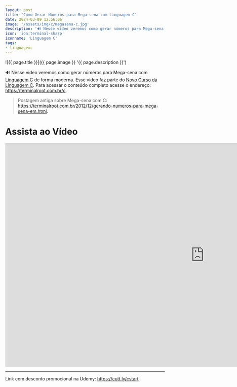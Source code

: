 ```yaml
---
layout: post
title: "Como Gerar Números para Mega-sena com Linguagem C"
date: 2024-03-09 12:56:06
image: '/assets/img/c/megasena-c.jpg'
description: '🔊 Nesse vídeo veremos como gerar números para Mega-sena com Linguagem C'
icon: 'ion:terminal-sharp'
iconname: 'Linguagem C'
tags:
- linguagemc
---
```


![{{ page.title }}]({{ page.image }} '{{ page.description }}')

🔊 Nesse vídeo veremos como gerar números para Mega-sena com [Linguagem C](https://terminalroot.com.br/tags#linguagemc) de forma moderna. Esse vídeo faz parte do [Novo Curso da Linguagem C](https://terminalroot.com.br/c). Para acessar o conteúdo completo acesse o endereço: <https://terminalroot.com.br/c>.

> Postagem antiga sobre Mega-sena com C: <https://terminalroot.com.br/2012/12/gerando-numeros-para-mega-sena-em.html>.

# Assista ao Vídeo

<iframe width="1253" height="705" src="https://www.youtube.com/embed/TXIx20en_Bk" title="YouTube video player" frameborder="0" allow="accelerometer; autoplay; clipboard-write; encrypted-media; gyroscope; picture-in-picture" allowfullscreen></iframe>

---

Link com desconto promocional na Udemy: <https://cutt.ly/cstart>



